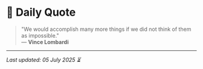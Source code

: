 # 📜 Daily Quote

> "We would accomplish many more things if we did not think of them as impossible."  
> — **Vince Lombardi**

---

_Last updated: 05 July 2025 ⏳_
